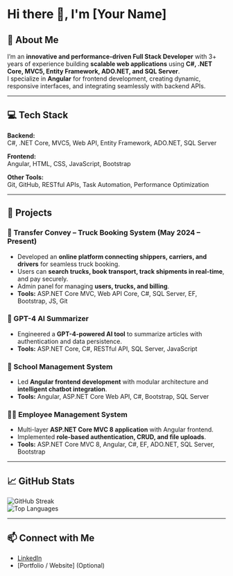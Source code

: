 # Hi there 👋, I'm [Your Name]

## 🚀 About Me
I’m an **innovative and performance-driven Full Stack Developer** with 3+ years of experience building **scalable web applications** using **C#, .NET Core, MVC5, Entity Framework, ADO.NET, and SQL Server**.  
I specialize in **Angular** for frontend development, creating dynamic, responsive interfaces, and integrating seamlessly with backend APIs.  

---

## 💻 Tech Stack

**Backend:**  
C#, .NET Core, MVC5, Web API, Entity Framework, ADO.NET, SQL Server  

**Frontend:**  
Angular, HTML, CSS, JavaScript, Bootstrap  

**Other Tools:**  
Git, GitHub, RESTful APIs, Task Automation, Performance Optimization  

---

## 📂 Projects

### 🚚 Transfer Convey – Truck Booking System (May 2024 – Present)
- Developed an **online platform connecting shippers, carriers, and drivers** for seamless truck booking.  
- Users can **search trucks, book transport, track shipments in real-time**, and pay securely.  
- Admin panel for managing **users, trucks, and billing**.  
- **Tools:** ASP.NET Core MVC, Web API Core, C#, SQL Server, EF, Bootstrap, JS, Git  

### 📝 GPT-4 AI Summarizer
- Engineered a **GPT-4-powered AI tool** to summarize articles with authentication and data persistence.  
- **Tools:** ASP.NET Core, C#, RESTful API, SQL Server, JavaScript  

### 🏫 School Management System
- Led **Angular frontend development** with modular architecture and **intelligent chatbot integration**.  
- **Tools:** Angular, ASP.NET Core Web API, C#, Bootstrap, SQL Server  

### 👨‍💼 Employee Management System
- Multi-layer **ASP.NET Core MVC 8 application** with Angular frontend.  
- Implemented **role-based authentication, CRUD, and file uploads**.  
- **Tools:** ASP.NET Core MVC 8, Angular, C#, EF, ADO.NET, SQL Server, Bootstrap  

---

## 📈 GitHub Stats
![GitHub Streak](https://github-readme-streak-stats.herokuapp.com?user=YOUR_GITHUB_USERNAME&theme=dark)  
![Top Languages](https://github-readme-stats.vercel.app/api/top-langs/?username=YOUR_GITHUB_USERNAME&layout=compact&theme=dark)  

---

## 📫 Connect with Me
- [LinkedIn](https://www.linkedin.com/in/YOUR_LINKEDIN_PROFILE)  
- [Portfolio / Website] (Optional)
